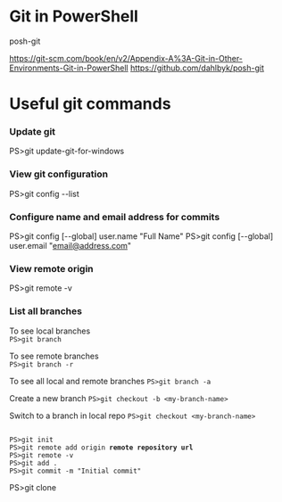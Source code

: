 # Git in PowerShell

posh-git

https://git-scm.com/book/en/v2/Appendix-A%3A-Git-in-Other-Environments-Git-in-PowerShell
https://github.com/dahlbyk/posh-git

# Useful git commands

### Update git

PS>git update-git-for-windows

### View git configuration

PS>git config --list

### Configure name and email address for commits

PS>git config [--global] user.name "Full Name"
PS>git config [--global] user.email "email@address.com"

### View remote origin

PS>git remote -v

### List all branches

To see local branches \
`PS>git branch`

To see remote branches \
`PS>git branch -r`

To see all local and remote branches
`PS>git branch -a`

Create a new branch
`PS>git checkout -b <my-branch-name>`

Switch to a branch in local repo
`PS>git checkout <my-branch-name>`

<pre><code>
PS>git init
PS>git remote add origin <b>remote repository url</b> 
PS>git remote -v
PS>git add .
PS>git commit -m "Initial commit"
</code></pre>

PS>git clone
